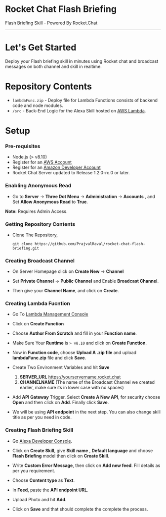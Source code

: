 # Rocket Chat Flash Briefing
Flash Briefing Skill - Powered By Rocket.Chat

***

# Let's Get Started

Deploy your Flash briefing skill in minutes using Rocket chat and broadcast messages on both channel and skill in realtime.

# Repository Contents

* `lambdaFunc.zip` - Deploy file for Lambda Functions consists of backend code and node modules.
* `/src` - Back-End Logic for the Alexa Skill hosted on [AWS Lambda](https://aws.amazon.com/lambda/).


# Setup

### Pre-requisites

* Node.js (> v8.10)
* Register for an [AWS Account](https://aws.amazon.com/)
* Register for an [Amazon Developer Account](https://developer.amazon.com/)
* Rocket Chat Server updated to Release 1.2.0-rc.0 or later.

### Enabling Anonymous Read

* Go to **Server** -> **Three Dot Menu** -> **Administration** -> **Accounts** , and Set **Allow Anonymous Read** to **True**.

**Note:** Requires Admin Access.

### Getting Repository Contents

* Clone The Repository,

  `git clone https://github.com/PrajvalRaval/rocket-chat-flash-briefing.git`

### Creating Broadcast Channel

* On Server Homepage click on **Create New** -> **Channel**

* Set **Private Channel** -> **Public Channel** and Enable **Broadcast Channel**.

* Then give your **Channel Name**, and click on **Create**.

### Creating Lambda Fucntion

* Go To [Lambda Management Console](https://console.aws.amazon.com/lambda/home?region=us-east-1#/functions)

* Click on **Create Function**

* Choose **Author From Scratch** and fill in your **Function name**.

* Make Sure Your **Runtime** is `> v8.10` and click on **Create Function**.

* Now in **Function code**, choose **Upload A .zip file** and upload **lambdaFunc.zip** file and click **Save**.

* Create Two Environment Variables and hit **Save**
  
  1. **SERVER_URL**    https://yourservername.rocket.chat
	2. **CHANNELNAME**    (The name of the Broadcast Channel we created earlier, make sure its in lower case with no spaces)
  
* Add **API Gateway** Trigger. Select **Create A New API**, for security choose **Open** and then click on **Add**. Finally click **Save**.

* We will be using **API endpoint** in the next step. You can also change skill title as per you need in code.

### Creating Flash Briefing Skill

* Go [Alexa Developer Console](https://developer.amazon.com/alexa/console/ask).

* Click on **Create Skill**, give **Skill name** , **Default language** and choose **Flash Briefing** model then click on **Create Skill**.

* Write **Custom Error Message**, then click on **Add new feed**. Fill details as per you requirement.

* Choose **Content type** as **Text**.

* In **Feed**, paste the **API endpoint URL**.

* Upload Photo and hit **Add**.

* Click on **Save** and that should complete the complete the process.

